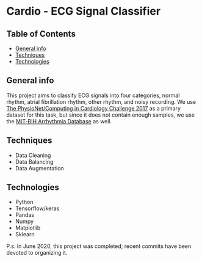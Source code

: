 # Cardio - ECG Signal Classifier
## Table of Contents
* [General info](#general-info)
* [Techniques](#techniques)
* [Technologies](#technologies)

## General info
This project aims to classify ECG signals into four categories, normal rhythm, atrial fibrillation rhythm, other rhythm, and noisy recording. 
We use [The PhysioNet/Computing in Cardiology Challenge 2017](https://physionet.org/content/challenge-2017/1.0.0/) as a primary dataset for this task, but since it does not contain enough samples, we use the [MIT-BIH Arrhythmia Database](https://www.physionet.org/content/mitdb/1.0.0/) as well.

## Techniques
* Data Cleaning
* Data Balancing
* Data Augmentation

## Technologies
* Python
* Tensorflow/keras
* Pandas 
* Numpy
* Matplotlib
* Sklearn


P.s. In June 2020, this project was completed; recent commits have been devoted to organizing it.
